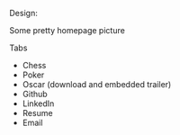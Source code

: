 Design:

Some pretty homepage picture

Tabs
* Chess
* Poker
* Oscar (download and embedded trailer)
* Github
* LinkedIn
* Resume
* Email
